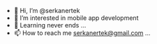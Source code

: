 - 👋 Hi, I’m @serkanertek
- 👀 I’m interested in mobile app development
- 🌱 Learning never ends ...
- 📫 How to reach me serkanertek@gmail.com ...

<!---
serkanertek/serkanertek is a ✨ special ✨ repository because its `README.md` (this file) appears on your GitHub profile.
You can click the Preview link to take a look at your changes.
--->

